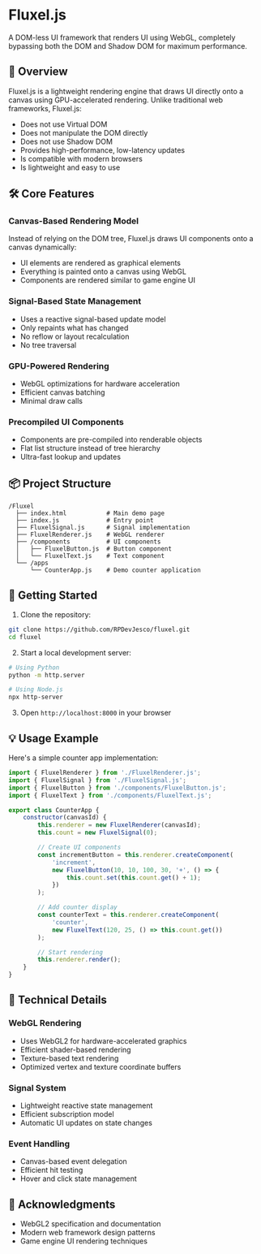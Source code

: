 # Fluxel.js

A DOM-less UI framework that renders UI using WebGL, completely bypassing both the DOM and Shadow DOM for maximum performance.

## 🚀 Overview

Fluxel.js is a lightweight rendering engine that draws UI directly onto a canvas using GPU-accelerated rendering. Unlike traditional web frameworks, Fluxel.js:

- Does not use Virtual DOM
- Does not manipulate the DOM directly
- Does not use Shadow DOM
- Provides high-performance, low-latency updates
- Is compatible with modern browsers
- Is lightweight and easy to use

## 🛠️ Core Features

### Canvas-Based Rendering Model
Instead of relying on the DOM tree, Fluxel.js draws UI components onto a canvas dynamically:
- UI elements are rendered as graphical elements
- Everything is painted onto a canvas using WebGL
- Components are rendered similar to game engine UI

### Signal-Based State Management
- Uses a reactive signal-based update model
- Only repaints what has changed
- No reflow or layout recalculation
- No tree traversal

### GPU-Powered Rendering
- WebGL optimizations for hardware acceleration
- Efficient canvas batching
- Minimal draw calls

### Precompiled UI Components
- Components are pre-compiled into renderable objects
- Flat list structure instead of tree hierarchy
- Ultra-fast lookup and updates

## 📦 Project Structure

```
/Fluxel
  ├── index.html           # Main demo page
  ├── index.js             # Entry point
  ├── FluxelSignal.js      # Signal implementation
  ├── FluxelRenderer.js    # WebGL renderer
  ├── /components          # UI components
  │   ├── FluxelButton.js  # Button component
  │   └── FluxelText.js    # Text component
  └── /apps               
      └── CounterApp.js    # Demo counter application
```

## 🚀 Getting Started

1. Clone the repository:
```bash
git clone https://github.com/RPDevJesco/fluxel.git
cd fluxel
```

2. Start a local development server:
```bash
# Using Python
python -m http.server

# Using Node.js
npx http-server
```

3. Open `http://localhost:8000` in your browser

## 💡 Usage Example

Here's a simple counter app implementation:

```javascript
import { FluxelRenderer } from './FluxelRenderer.js';
import { FluxelSignal } from './FluxelSignal.js';
import { FluxelButton } from './components/FluxelButton.js';
import { FluxelText } from './components/FluxelText.js';

export class CounterApp {
    constructor(canvasId) {
        this.renderer = new FluxelRenderer(canvasId);
        this.count = new FluxelSignal(0);

        // Create UI components
        const incrementButton = this.renderer.createComponent(
            'increment',
            new FluxelButton(10, 10, 100, 30, '+', () => {
                this.count.set(this.count.get() + 1);
            })
        );

        // Add counter display
        const counterText = this.renderer.createComponent(
            'counter',
            new FluxelText(120, 25, () => this.count.get())
        );

        // Start rendering
        this.renderer.render();
    }
}
```

## 🔧 Technical Details

### WebGL Rendering
- Uses WebGL2 for hardware-accelerated graphics
- Efficient shader-based rendering
- Texture-based text rendering
- Optimized vertex and texture coordinate buffers

### Signal System
- Lightweight reactive state management
- Efficient subscription model
- Automatic UI updates on state changes

### Event Handling
- Canvas-based event delegation
- Efficient hit testing
- Hover and click state management

## 🙏 Acknowledgments

- WebGL2 specification and documentation
- Modern web framework design patterns
- Game engine UI rendering techniques